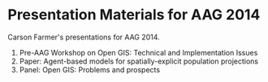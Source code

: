 Presentation Materials for AAG 2014
===================

Carson Farmer's presentations for AAG 2014.

1. Pre-AAG Workshop on Open GIS: Technical and Implementation Issues
2. Paper: Agent-based models for spatially-explicit population projections
3. Panel: Open GIS: Problems and prospects
